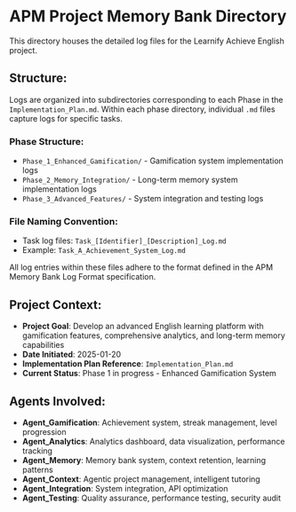 # APM Project Memory Bank Directory

This directory houses the detailed log files for the Learnify Achieve English project.

## Structure:

Logs are organized into subdirectories corresponding to each Phase in the `Implementation_Plan.md`.
Within each phase directory, individual `.md` files capture logs for specific tasks.

### Phase Structure:
- `Phase_1_Enhanced_Gamification/` - Gamification system implementation logs
- `Phase_2_Memory_Integration/` - Long-term memory system implementation logs  
- `Phase_3_Advanced_Features/` - System integration and testing logs

### File Naming Convention:
- Task log files: `Task_[Identifier]_[Description]_Log.md`
- Example: `Task_A_Achievement_System_Log.md`

All log entries within these files adhere to the format defined in the APM Memory Bank Log Format specification.

## Project Context:
- **Project Goal**: Develop an advanced English learning platform with gamification features, comprehensive analytics, and long-term memory capabilities
- **Date Initiated**: 2025-01-20
- **Implementation Plan Reference**: `Implementation_Plan.md`
- **Current Status**: Phase 1 in progress - Enhanced Gamification System

## Agents Involved:
- **Agent_Gamification**: Achievement system, streak management, level progression
- **Agent_Analytics**: Analytics dashboard, data visualization, performance tracking
- **Agent_Memory**: Memory bank system, context retention, learning patterns
- **Agent_Context**: Agentic project management, intelligent tutoring
- **Agent_Integration**: System integration, API optimization
- **Agent_Testing**: Quality assurance, performance testing, security audit
